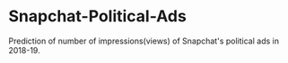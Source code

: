 # Snapchat-Political-Ads

Prediction of number of impressions(views) of Snapchat's political ads in 2018-19.

